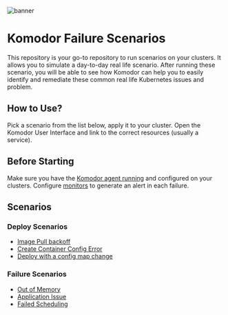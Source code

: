 ![banner](./assets/img/repo-banner.png)

# Komodor Failure Scenarios

This repository is your go-to repository to run scenarios on your clusters. It allows you to simulate a day-to-day real life scenario. After running these scenario, you will be able to see how Komodor can help you to easily identify and remediate these common real life Kubernetes issues and problem.


## How to Use?
Pick a scenario from the list below, apply it to your cluster. Open the Komodor User Interface and link to the correct resources (usually a service).


## Before Starting

Make sure you have the [Komodor agent running](https://docs.komodor.com/Learn/Install-Komodor-Agent.html) and configured on your clusters.
Configure [monitors](https://app.komodor.com/main/monitors) to generate an alert in each failure.


## Scenarios

### Deploy Scenarios
- [Image Pull backoff](./deploys-scenarios/failed-deploy-image-pull-backoff)  
- [Create Container Config Error](./deploys-scenarios/failed-deploy-creation-config-error)
- [Deploy with a config map change](./deploys-scenarios/a-simple-deploy-with-a-configmap-change/)


### Failure Scenarios
- [Out of Memory](./failure-scenarios/OOMKilled)
- [Application Issue](./failure-scenarios/application-error-with-exception)
- [Failed Scheduling](./failure-scenarios/failed-to-schedule-pods)
